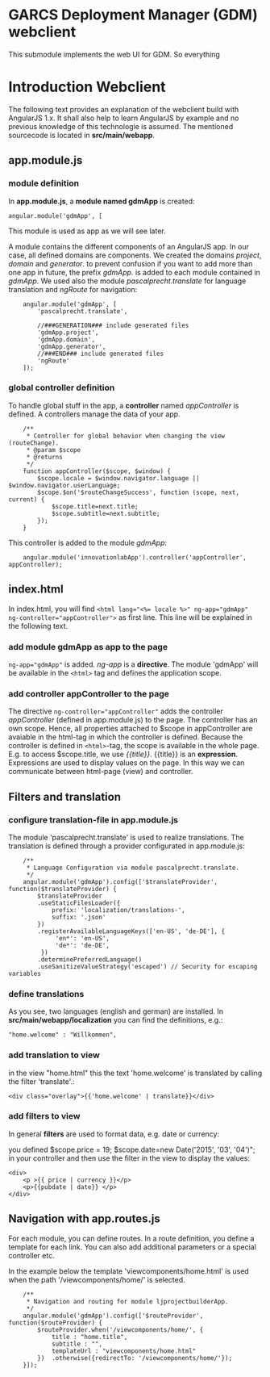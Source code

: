 # GARCS Deployment Manager (GDM) webclient

This submodule implements the web UI for GDM. So everything 

# Introduction Webclient

The following text provides an explanation of the webclient build with AngularJS 1.x. It shall also help to learn AngularJS by example and no previous knowledge of this technologie is assumed. The mentioned sourcecode is located in **src/main/webapp**.

## app.module.js

### module definition

In **app.module.js**, a **module named gdmApp** is created: 

```
angular.module('gdmApp', [
```
This module is used as app as we will see later.

A module contains the different components of an AngularJS app. In our case, all defined domains are components. We created the domains *project*, *domain* and *generator*. to prevent confusion if you want to add more than one app in future, the prefix *gdmApp.* is added to each module contained in *gdmApp*. We used also the module *pascalprecht.translate* for language translation and *ngRoute* for navigation:

```
	angular.module('gdmApp', [
	    'pascalprecht.translate',
	  
	    //###GENERATION### include generated files
		'gdmApp.project',
		'gdmApp.domain',
		'gdmApp.generator',
		//###END### include generated files
		'ngRoute'
	]);
```

### global controller definition

To handle global stuff in the app, a **controller** named *appController* is defined. A controllers manage the data of your app.


```
	/**
	 * Controller for global behavior when changing the view (routeChange).
	 * @param $scope
	 * @returns
	 */
	function appController($scope, $window) {
		$scope.locale = $window.navigator.language || $window.navigator.userLanguage; 
		$scope.$on('$routeChangeSuccess', function (scope, next, current) {
			$scope.title=next.title;
			$scope.subtitle=next.subtitle;
		});
	}
```

This controller is added to the module *gdmApp*:


```
	angular.module('innovationlabApp').controller('appController', appController);
```
## index.html

In index.html, you will find `<html lang="<%= locale %>" ng-app="gdmApp"  ng-controller="appController">` as first line. This line will be explained in the following text.

### add module gdmApp as app to the page

`ng-app="gdmApp"` is added. *ng-app* is a **directive**. The module 'gdmApp' will be available in the `<html>` tag and defines the application scope.

### add controller appController to the page
The directive `ng-controller="appController"` adds the controller *appController* (defined in app.module.js) to the page. The controller has an own scope. Hence, all properties attached to $scope in appController are avaiable in the html-tag in which the controller is defined. Because the controller is defined in `<html>`-tag, the scope is available in the whole page. E.g. to access $scope.title, we use *{{title}}*. {{title}} is an **expression**. Expressions are used to display values on the page. In this way we can communicate between html-page (view) and controller.

## Filters and translation

### configure translation-file in app.module.js

The module 'pascalprecht.translate' is used to realize translations. The translation is defined through a provider configurated in app.module.js:

```
	/**
	 * Language Configuration via module pascalprecht.translate.
	 */
	angular.module('gdmApp').config(['$translateProvider', function($translateProvider) {
		$translateProvider
		.useStaticFilesLoader({
			prefix: 'localization/translations-',
			suffix: '.json'
		})
        .registerAvailableLanguageKeys(['en-US', 'de-DE'], {
             'en*': 'en-US',
             'de*': 'de-DE',
         })
		.determinePreferredLanguage()
		.useSanitizeValueStrategy('escaped') // Security for escaping variables
```	

### define translations 

As you see, two languages (english and german) are installed. In **src/main/webapp/localization** you can find the definitions, e.g.:

	"home.welcome" : "Willkommen",

### add translation to view

in the view "home.html" this the text 'home.welcome' is translated by calling the filter 'translate'.:

```
<div class="overlay">{{'home.welcome' | translate}}</div>
```	

### add filters to view

In general **filters** are used to format data, e.g. date or currency:

you defined $scope.price = 19; $scope.date=new Date('2015', '03', '04')"; in your controller and then use the filter in the view to display the values:

```
<div>
	<p >{{ price | currency }}</p>
	<p>{{pubdate | date}} </p>
</div>
```

## Navigation with app.routes.js

For each module, you can define routes. In a route definition, you define a template for each link. You can also add additional parameters or a special controller etc.

In the example below the template 'viewcomponents/home.html' is used when the path '/viewcomponents/home/' is selected.

```
	/** 
	 * Navigation and routing for module ljprojectbuilderApp.
	 */
	angular.module('gdmApp').config(['$routeProvider', function($routeProvider) {
		$routeProvider.when('/viewcomponents/home/', {
			title : "home.title",
			subtitle : "",
			templateUrl : "viewcomponents/home.html"
		})	.otherwise({redirectTo: '/viewcomponents/home/'});
	}]);
```

